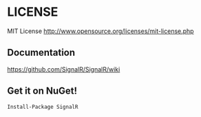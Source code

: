 # LICENSE
MIT License <http://www.opensource.org/licenses/mit-license.php>

## Documentation
https://github.com/SignalR/SignalR/wiki

## Get it on NuGet!

    Install-Package SignalR

